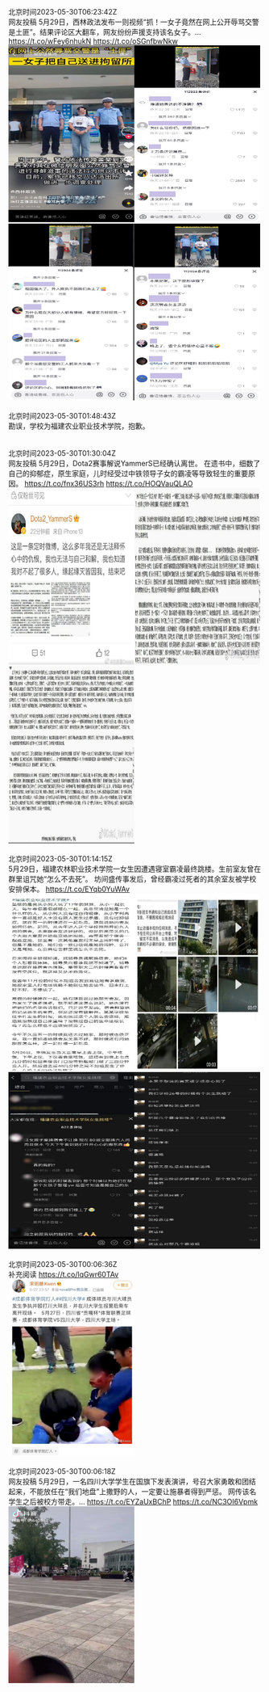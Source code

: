 北京时间2023-05-30T06:23:42Z<br>网友投稿
5月29日，西林政法发布一则视频“抓！一女子竟然在网上公开辱骂交警是土匪”。结果评论区大翻车，网友纷纷声援支持该名女子。… https://t.co/wFey6nhukN https://t.co/oSGnfbwNkw<br><img src='/temp/image/2023/u-Month-5/1663310172851249153_0.jpg' width='250' height='350'><img src='/temp/image/2023/u-Month-5/1663310172851249153_1.jpg' width='250' height='350'><img src='/temp/image/2023/u-Month-5/1663310172851249153_2.jpg' width='250' height='350'><img src='/temp/image/2023/u-Month-5/1663310172851249153_3.jpg' width='250' height='350'><br><br>北京时间2023-05-30T01:48:43Z<br>勘误，学校为福建农业职业技术学院，抱歉。<br><br><br>北京时间2023-05-30T01:30:04Z<br>网友投稿
5月29日，Dota2赛事解说YammerS已经确认离世。
在遗书中，细数了自己的抑郁症，原生家庭，儿时经受过中铁领导子女的霸凌等导致轻生的重要原因。 https://t.co/fnx36US3rh https://t.co/HOQVauQLAO<br><img src='/temp/image/2023/u-Month-5/1663236277725024256_0.jpg' width='250' height='350'><img src='/temp/image/2023/u-Month-5/1663236277725024256_1.jpg' width='250' height='350'><img src='/temp/image/2023/u-Month-5/1663236277725024256_2.jpg' width='250' height='350'><br><br>北京时间2023-05-30T01:14:15Z<br>5月29日，福建农林职业技术学院一女生因遭遇寝室霸凌最终跳楼。生前室友曾在群里诅咒她“怎么不去死”。
坊间盛传事发后，曾经霸凌过死者的其余室友被学校安排保本。 https://t.co/EYqb0YuWAv<br><img src='/temp/image/2023/u-Month-5/1663232297498181632_0.jpg' width='250' height='350'><img src='/temp/image/2023/u-Month-5/1663232297498181632_1.jpg' width='250' height='350'><img src='/temp/image/2023/u-Month-5/1663232297498181632_2.jpg' width='250' height='350'><img src='/temp/image/2023/u-Month-5/1663232297498181632_3.jpg' width='250' height='350'><br><br>北京时间2023-05-30T00:06:36Z<br>补充阅读 https://t.co/lqGwr60TAv<br><img src='/temp/image/2023/u-Month-5/1663215271270645761_0.jpg' width='250' height='350'><br><br>北京时间2023-05-30T00:06:18Z<br>网友投稿
5月29日，一名四川大学学生在国旗下发表演讲，号召大家勇敢和团结起来，不能放任在“我们地盘”上撒野的人，一定要让施暴者得到严惩。
网传该名学生之后被校方带走。… https://t.co/EYZaUxBChP https://t.co/NC3OI6Vpmk<br><img src='/temp/video/2023/u-Month-5/au-Day-30/whyyoutouzhele/1663215196054093826_0.jpg' width='250' height='350'><br><br>